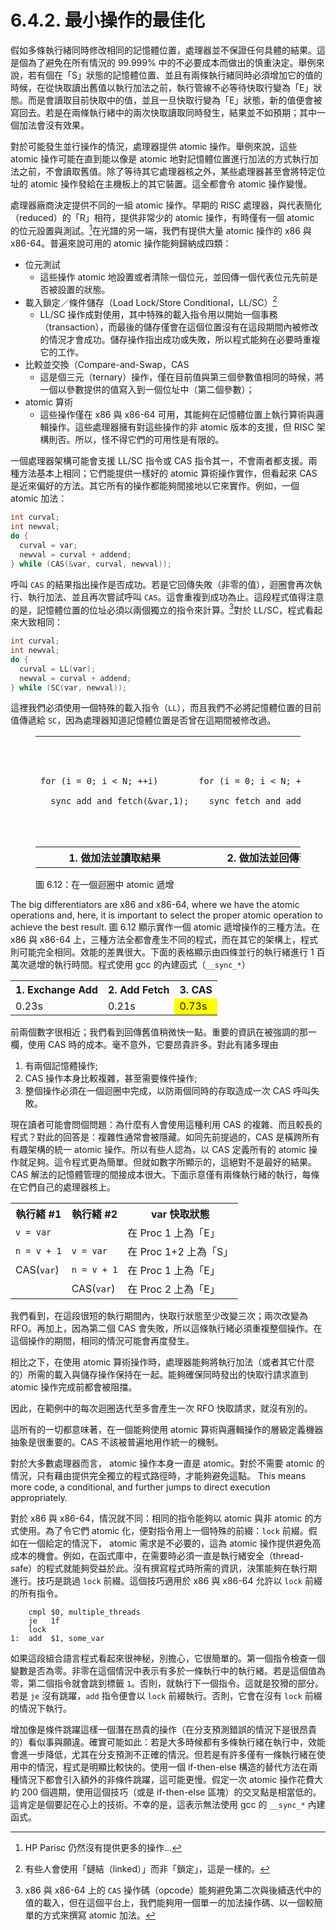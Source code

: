 # 6.4.2. 最小操作的最佳化

假如多條執行緒同時修改相同的記憶體位置，處理器並不保證任何具體的結果。這是個為了避免在所有情況的 99.999% 中的不必要成本而做出的慎重決定。舉例來說，若有個在「S」狀態的記憶體位置、並且有兩條執行緒同時必須增加它的值的時候，在從快取讀出舊值以執行加法之前，執行管線不必等待快取行變為「E」狀態。而是會讀取目前快取中的值，並且一旦快取行變為「E」狀態，新的值便會被寫回去。若是在兩條執行緒中的兩次快取讀取同時發生，結果並不如預期；其中一個加法會沒有效果。

對於可能發生並行操作的情況，處理器提供 atomic 操作。舉例來說，這些 atomic 操作可能在直到能以像是 atomic 地對記憶體位置進行加法的方式執行加法之前，不會讀取舊值。除了等待其它處理器核之外，某些處理器甚至會將特定位址的 atomic 操作發給在主機板上的其它裝置。這全都會令 atomic 操作變慢。

處理器廠商決定提供不同的一組 atomic 操作。早期的 RISC 處理器，與代表簡化（reduced）的「R」相符，提供非常少的 atomic 操作，有時僅有一個 atomic 的位元設置與測試。[^40]在光譜的另一端，我們有提供大量 atomic 操作的 x86 與 x86-64。普遍來說可用的 atomic 操作能夠歸納成四類：
* 位元測試
    - 這些操作 atomic 地設置或者清除一個位元，並回傳一個代表位元先前是否被設置的狀態。
* 載入鎖定／條件儲存（Load Lock/Store Conditional，LL/SC）[^41]
    - LL/SC 操作成對使用，其中特殊的載入指令用以開始一個事務（transaction），而最後的儲存僅會在這個位置沒有在這段期間內被修改的情況才會成功。儲存操作指出成功或失敗，所以程式能夠在必要時重複它的工作。
* 比較並交換（Compare-and-Swap，CAS
    - 這是個三元（ternary）操作，僅在目前值與第三個參數值相同的時候，將一個以參數提供的值寫入到一個位址中（第二個參數）；
* atomic 算術
    - 這些操作僅在 x86 與 x86-64 可用，其能夠在記憶體位置上執行算術與邏輯操作。這些處理器擁有對這些操作的非 atomic 版本的支援，但 RISC 架構則否。所以，怪不得它們的可用性是有限的。

一個處理器架構可能會支援 LL/SC 指令或 CAS 指令其一，不會兩者都支援。兩種方法基本上相同；它們能提供一樣好的 atomic 算術操作實作，但看起來 CAS 是近來偏好的方法。其它所有的操作都能夠間接地以它來實作。例如，一個 atomic 加法：

```c
int curval;
int newval;
do {
  curval = var;
  newval = curval + addend;
} while (CAS(&var, curval, newval));
```

呼叫 `CAS` 的結果指出操作是否成功。若是它回傳失敗（非零的值），迴圈會再次執行、執行加法、並且再次嘗試呼叫 `CAS`。這會重複到成功為止。這段程式值得注意的是，記憶體位置的位址必須以兩個獨立的指令來計算。[^42]對於 LL/SC，程式看起來大致相同：

```c
int curval;
int newval;
do {
  curval = LL(var);
  newval = curval + addend;
} while (SC(var, newval));
```

這裡我們必須使用一個特殊的載入指令（`LL`），而且我們不必將記憶體位置的目前值傳遞給 `SC`，因為處理器知道記憶體位置是否曾在這期間被修改過。

<figure>
  <table>
    <tr>
      <td><pre><code>for (i = 0; i < N; ++i)
  __sync_add_and_fetch(&var,1);</code></pre></td>
      <td><pre><code>for (i = 0; i < N; ++i)
  __sync_fetch_and_add(&var,1);</code></pre></td>
      <td><pre><code>for (i = 0; i < N; ++i) {
  long v, n;
  do {
    v = var;
    n = v + 1;
  } while (!__sync_bool_compare_and_swap(&var, v,n));
}</code></pre></td>
    </tr>
    <tr>
      <th>1. 做加法並讀取結果</th>
      <th>2. 做加法並回傳舊值</th>
      <th>3.  atomic 地以新值替換</th>
    </tr>
  </table>
  <figcaption>圖 6.12：在一個迴圈中 atomic 遞增</figcaption>
</figure>

The big differentiators are x86 and x86-64, where we have the atomic operations and, here, it is important to select the proper atomic operation to achieve the best result.
圖 6.12 顯示實作一個 atomic 遞增操作的三種方法。在 x86 與 x86-64 上，三種方法全都會產生不同的程式，而在其它的架構上，程式則可能完全相同。效能的差異很大。下面的表格顯示由四條並行的執行緒進行 1 百萬次遞增的執行時間。程式使用 gcc 的內建函式（`__sync_*`）

<table>
  <tr>
    <th>1. Exchange Add</th>
    <th>2. Add Fetch</th>
    <th>3. CAS</th>
  </tr>
  <tr>
    <td>0.23s</td>
    <td>0.21s</td>
    <td style="background: yellow">0.73s</td>
  </tr>
</table>

前兩個數字很相近；我們看到回傳舊值稍微快一點。重要的資訊在被強調的那一欄，使用 CAS 時的成本。毫不意外，它要昂貴許多。對此有諸多理由
1. 有兩個記憶體操作;
2. CAS 操作本身比較複雜，甚至需要條件操作;
3. 整個操作必須在一個迴圈中完成，以防兩個同時的存取造成一次 CAS 呼叫失敗。

現在讀者可能會問個問題：為什麼有人會使用這種利用 CAS 的複雜、而且較長的程式？對此的回答是：複雜性通常會被隱藏。如同先前提過的，CAS 是橫跨所有有趣架構的統一 atomic 操作。所以有些人認為，以 CAS 定義所有的 atomic 操作就足夠。這令程式更為簡單。但就如數字所顯示的，這絕對不是最好的結果。CAS 解法的記憶體管理的間接成本很大。下面示意僅有兩條執行緒的執行，每條在它們自己的處理器核上。

<table>
  <tr>
    <th>執行緒 #1</th>
    <th>執行緒 #2</th>
    <th>var 快取狀態</th>
  </tr>
  <tr>
    <td><code>v = var</code></td>
    <td></td>
    <td>在 Proc 1 上為「E」</td>
  </tr>
  <tr>
    <td><code>n = v + 1</code></td>
    <td><code>v = var</code></td>
    <td>在 Proc 1+2 上為「S」</td>
  </tr>
  <tr>
    <td>CAS(<code>var</code>)</td>
    <td><code>n = v + 1</code></td>
    <td>在 Proc 1 上為「E」</td>
  </tr>
  <tr>
    <td></td>
    <td>CAS(<code>var</code>)</td>
    <td>在 Proc 2 上為「E」</td>
  </tr>
</table>

我們看到，在這段很短的執行期間內，快取行狀態至少改變三次；兩次改變為 RFO。再加上，因為第二個 CAS 會失敗，所以這條執行緒必須重複整個操作。在這個操作的期間，相同的情況可能會再度發生。

相比之下，在使用 atomic 算術操作時，處理器能夠將執行加法（或者其它什麼的）所需的載入與儲存操作保持在一起。能夠確保同時發出的快取行請求直到 atomic 操作完成前都會被阻擋。

因此，在範例中的每次迴圈迭代至多會產生一次 RFO 快取請求，就沒有別的。

這所有的一切都意味著，在一個能夠使用 atomic 算術與邏輯操作的層級定義機器抽象是很重要的。CAS 不該被普遍地用作統一的機制。

對於大多數處理器而言， atomic 操作本身一直是 atomic。對於不需要 atomic 的情況，只有藉由提供完全獨立的程式路徑時，才能夠避免這點。
This means more code, a conditional, and further jumps to direct execution appropriately.

對於 x86 與 x86-64，情況就不同：相同的指令能夠以 atomic 與非 atomic 的方式使用。為了令它們 atomic 化，便對指令用上一個特殊的前綴：`lock` 前綴。假如在一個給定的情況下， atomic 需求是不必要的，這為 atomic 操作提供避免高成本的機會。例如，在函式庫中，在需要時必須一直是執行緒安全（thread-safe）的程式就能夠受益於此。沒有撰寫程式時所需的資訊，決策能夠在執行期進行。技巧是跳過 `lock` 前綴。這個技巧適用於 x86 與 x86-64 允許以 `lock` 前綴的所有指令。

```
    cmpl $0, multiple_threads
    je   1f
    lock
1:  add  $1, some_var
```

如果這段組合語言程式看起來很神秘，別擔心，它很簡單的。第一個指令檢查一個變數是否為零。非零在這個情況中表示有多於一條執行中的執行緒。若是這個值為零，第二個指令就會跳到標籤 `1`。否則，就執行下一個指令。這就是狡猾的部分。若是 `je` 沒有跳躍，`add` 指令便會以 `lock` 前綴執行。否則，它會在沒有 `lock` 前綴的情況下執行。

增加像是條件跳躍這樣一個潛在昂貴的操作（在分支預測錯誤的情況下是很昂貴的）看似事與願違。確實可能如此：若是大多時候都有多條執行緒在執行中，效能會進一步降低，尤其在分支預測不正確的情況。但若是有許多僅有一條執行緒在使用中的情況，程式是明顯比較快的。使用一個 if-then-else 構造的替代方法在兩種情況下都會引入額外的非條件跳躍，這可能更慢。假定一次 atomic 操作花費大約 200 個週期，使用這個技巧（或是 if-then-else 區塊）的交叉點是相當低的。這肯定是個要記在心上的技術。不幸的是，這表示無法使用 gcc 的 `__sync_*` 內建函式。



[^40]: HP Parisc 仍然沒有提供更多的操作...

[^41]: 有些人會使用「鏈結（linked）」而非「鎖定」，這是一樣的。

[^42]: x86 與 x86-64 上的 `CAS` 操作碼（opcode）能夠避免第二次與後續迭代中的值的載入，但在這個平台上，我們能夠用一個單一的加法操作碼、以一個較簡單的方式來撰寫 atomic 加法。

